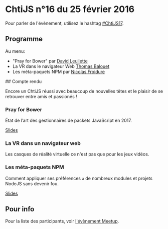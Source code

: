 <!--VarStream
title=ChtiJS #17
description=Découvrez le contenu du ChtiJS n°17 avec les présentations \
de Nicolas Froidure, David Leuliette et Thomas Balouet.
published=2017-02-09 19:00:00
keywords.+=NodeJS
keywords.+=VR
keywords.+=NPM
keywords.+=Yarn
lang=fr
location=FR
-->

# ChtiJS n°16 du 25 février 2016

Pour parler de l'évènement, utilisez le hashtag
 [#ChtiJS17](https://twitter.com/search?q=%23ChtiJS17&src=hash).

## Programme
Au menu:
- "Pray for Bower" par [David Leuliette](https://twitter.com/_flexbox)
- La VR dans le navigateur Web [Thomas Balouet](https://twitter.com/thomasbalou)
- Les méta-paquets NPM par [Nicolas Froidure](https://twitter.com/nfroidure)

## Compte rendu

Encore un ChtiJS réussi avec beaucoup de nouvelles têtes et
 le plaisir de se retrouver entre amis et passionés !

### Pray for Bower

État de l’art des gestionnaires de packets JavaScript en 2017.

[Slides](http://courses.davidl.fr/presentations/yarn/#/)

### La VR dans un navigateur web

Les casques de réalité virtuelle ce n'est pas que pour les jeux vidéos.

### Les méta-paquets NPM

Comment appliquer ses préférences `a` de nombreux modules et projets NodeJS
 sans devenir fou.

[Slides](http://slides.com/nfroidure/architecture_nodejs_web_services#/)

## Pour info

Pour la liste des participants, voir
 [l'évènement Meetup](https://www.meetup.com/FranceJS/events/237131425/).
